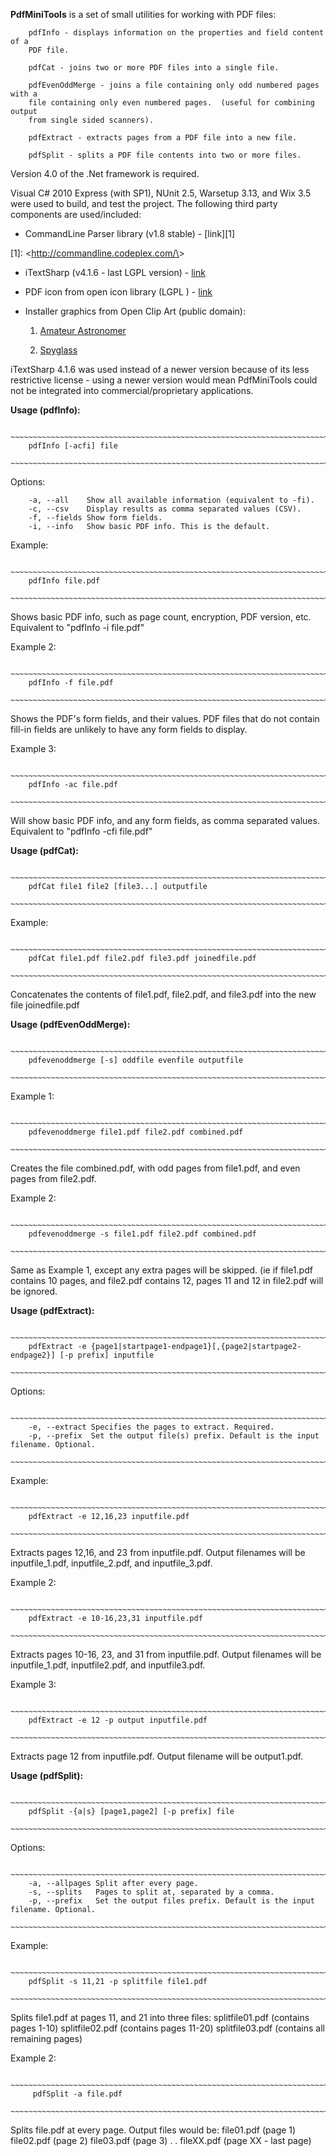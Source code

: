 **PdfMiniTools** is a set of small utilities for working with PDF files:

        pdfInfo - displays information on the properties and field content of a
        PDF file.

        pdfCat - joins two or more PDF files into a single file.

        pdfEvenOddMerge - joins a file containing only odd numbered pages with a
        file containing only even numbered pages.  (useful for combining output
        from single sided scanners).

        pdfExtract - extracts pages from a PDF file into a new file.

        pdfSplit - splits a PDF file contents into two or more files.



Version 4.0 of the .Net framework is required.

Visual C# 2010 Express (with SP1), NUnit 2.5, Warsetup 3.13, and Wix 3.5 were
used to build, and test the project. The following third party components are
used/included:

-   CommandLine Parser library (v1.8 stable) - [link][1]

[1]: <<http://commandline.codeplex.com/\>>

-   iTextSharp (v4.1.6 - last LGPL version) - [link][2]

[2]: <http://itextsharp.svn.sourceforge.net/viewvc/itextsharp/tags/iTextSharp_4_1_6/>

-   PDF icon from open icon library (LGPL ) - [link][3]

[3]: <http://openiconlibrary.sourceforge.net/gallery2/?./Icons/apps/acroread.png>

-   Installer graphics from Open Clip Art (public domain):

    1.  [Amateur Astronomer][4]

    2.  [Spyglass][5]

[5]: < http://openclipart.org/detail/28059/spyglass1-by-crimperman>

[4]: <http://openclipart.org/detail/139579/amateur-astronomer-by-sunking2>



iTextSharp 4.1.6 was used instead of a newer version because of its less
restrictive license - using a newer version would mean PdfMiniTools could not be
integrated into commercial/proprietary applications.



**Usage (pdfInfo):**

        ~~~~~~~~~~~~~~~~~~~~~~~~~~~~~~~~~~~~~~~~~~~~~~~~~~~~~~~~~~~~~~~~~~~~~~~~
        pdfInfo [-acfi] file
        ~~~~~~~~~~~~~~~~~~~~~~~~~~~~~~~~~~~~~~~~~~~~~~~~~~~~~~~~~~~~~~~~~~~~~~~~

Options:

~~~~~~~~~~~~~~~~~~~~~~~~~~~~~~~~~~~~~~~~~~~~~~~~~~~~~~~~~~~~~~~~~~~~~~~~~~~~~~~~
    -a, --all	 Show all available information (equivalent to -fi). 
    -c, --csv	 Display results as comma separated values (CSV). 
    -f, --fields Show form fields. 
    -i, --info	 Show basic PDF info. This is the default.
~~~~~~~~~~~~~~~~~~~~~~~~~~~~~~~~~~~~~~~~~~~~~~~~~~~~~~~~~~~~~~~~~~~~~~~~~~~~~~~~

Example:

        ~~~~~~~~~~~~~~~~~~~~~~~~~~~~~~~~~~~~~~~~~~~~~~~~~~~~~~~~~~~~~~~~~~~~~~~~
        pdfInfo file.pdf
        ~~~~~~~~~~~~~~~~~~~~~~~~~~~~~~~~~~~~~~~~~~~~~~~~~~~~~~~~~~~~~~~~~~~~~~~~

Shows basic PDF info, such as page count, encryption, PDF version, etc.
Equivalent to "pdfInfo -i file.pdf"



Example 2:

        ~~~~~~~~~~~~~~~~~~~~~~~~~~~~~~~~~~~~~~~~~~~~~~~~~~~~~~~~~~~~~~~~~~~~~~~~
        pdfInfo -f file.pdf
        ~~~~~~~~~~~~~~~~~~~~~~~~~~~~~~~~~~~~~~~~~~~~~~~~~~~~~~~~~~~~~~~~~~~~~~~~

Shows the PDF's form fields, and their values. PDF files that do not contain
fill-in fields are unlikely to have any form fields to display.



Example 3:

        ~~~~~~~~~~~~~~~~~~~~~~~~~~~~~~~~~~~~~~~~~~~~~~~~~~~~~~~~~~~~~~~~~~~~~~~~
        pdfInfo -ac file.pdf  
        ~~~~~~~~~~~~~~~~~~~~~~~~~~~~~~~~~~~~~~~~~~~~~~~~~~~~~~~~~~~~~~~~~~~~~~~~

Will show basic PDF info, and any form fields, as comma separated values.
Equivalent to "pdfInfo -cfi file.pdf"



**Usage (pdfCat):**

        ~~~~~~~~~~~~~~~~~~~~~~~~~~~~~~~~~~~~~~~~~~~~~~~~~~~~~~~~~~~~~~~~~~~~~~~~
        pdfCat file1 file2 [file3...] outputfile
        ~~~~~~~~~~~~~~~~~~~~~~~~~~~~~~~~~~~~~~~~~~~~~~~~~~~~~~~~~~~~~~~~~~~~~~~~

Example:

        ~~~~~~~~~~~~~~~~~~~~~~~~~~~~~~~~~~~~~~~~~~~~~~~~~~~~~~~~~~~~~~~~~~~~~~~~
        pdfCat file1.pdf file2.pdf file3.pdf joinedfile.pdf  
        ~~~~~~~~~~~~~~~~~~~~~~~~~~~~~~~~~~~~~~~~~~~~~~~~~~~~~~~~~~~~~~~~~~~~~~~~

Concatenates the contents of file1.pdf, file2.pdf, and file3.pdf into the new
file joinedfile.pdf



**Usage (pdfEvenOddMerge):**

        ~~~~~~~~~~~~~~~~~~~~~~~~~~~~~~~~~~~~~~~~~~~~~~~~~~~~~~~~~~~~~~~~~~~~~~~~
        pdfevenoddmerge [-s] oddfile evenfile outputfile
        ~~~~~~~~~~~~~~~~~~~~~~~~~~~~~~~~~~~~~~~~~~~~~~~~~~~~~~~~~~~~~~~~~~~~~~~~

Example 1:

        ~~~~~~~~~~~~~~~~~~~~~~~~~~~~~~~~~~~~~~~~~~~~~~~~~~~~~~~~~~~~~~~~~~~~~~~~
        pdfevenoddmerge file1.pdf file2.pdf combined.pdf
        ~~~~~~~~~~~~~~~~~~~~~~~~~~~~~~~~~~~~~~~~~~~~~~~~~~~~~~~~~~~~~~~~~~~~~~~~

Creates the file combined.pdf, with odd pages from file1.pdf, and even pages
from file2.pdf.



Example 2:

        ~~~~~~~~~~~~~~~~~~~~~~~~~~~~~~~~~~~~~~~~~~~~~~~~~~~~~~~~~~~~~~~~~~~~~~~~
        pdfevenoddmerge -s file1.pdf file2.pdf combined.pdf
        ~~~~~~~~~~~~~~~~~~~~~~~~~~~~~~~~~~~~~~~~~~~~~~~~~~~~~~~~~~~~~~~~~~~~~~~~

Same as Example 1, except any extra pages will be skipped. (ie if file1.pdf
contains 10 pages, and file2.pdf contains 12,  pages 11 and 12 in file2.pdf will
be ignored.



**Usage (pdfExtract):**

        ~~~~~~~~~~~~~~~~~~~~~~~~~~~~~~~~~~~~~~~~~~~~~~~~~~~~~~~~~~~~~~~~~~~~~~~~
        pdfExtract -e {page1|startpage1-endpage1}[,{page2|startpage2-endpage2}] [-p prefix] inputfile
        ~~~~~~~~~~~~~~~~~~~~~~~~~~~~~~~~~~~~~~~~~~~~~~~~~~~~~~~~~~~~~~~~~~~~~~~~

Options:

        ~~~~~~~~~~~~~~~~~~~~~~~~~~~~~~~~~~~~~~~~~~~~~~~~~~~~~~~~~~~~~~~~~~~~~~~~
        -e, --extract Specifies the pages to extract. Required. 
        -p, --prefix  Set the output file(s) prefix. Default is the input filename. Optional.
        ~~~~~~~~~~~~~~~~~~~~~~~~~~~~~~~~~~~~~~~~~~~~~~~~~~~~~~~~~~~~~~~~~~~~~~~~



Example:

        ~~~~~~~~~~~~~~~~~~~~~~~~~~~~~~~~~~~~~~~~~~~~~~~~~~~~~~~~~~~~~~~~~~~~~~~~
        pdfExtract -e 12,16,23 inputfile.pdf
        ~~~~~~~~~~~~~~~~~~~~~~~~~~~~~~~~~~~~~~~~~~~~~~~~~~~~~~~~~~~~~~~~~~~~~~~~

Extracts pages 12,16, and 23 from inputfile.pdf. Output filenames will be
inputfile_1.pdf, inputfile_2.pdf, and inputfile_3.pdf.



Example 2:

        ~~~~~~~~~~~~~~~~~~~~~~~~~~~~~~~~~~~~~~~~~~~~~~~~~~~~~~~~~~~~~~~~~~~~~~~~
        pdfExtract -e 10-16,23,31 inputfile.pdf
        ~~~~~~~~~~~~~~~~~~~~~~~~~~~~~~~~~~~~~~~~~~~~~~~~~~~~~~~~~~~~~~~~~~~~~~~~

Extracts pages 10-16, 23, and 31 from inputfile.pdf. Output filenames will be
inputfile_1.pdf, inputfile2.pdf, and inputfile3.pdf.



Example 3:

        ~~~~~~~~~~~~~~~~~~~~~~~~~~~~~~~~~~~~~~~~~~~~~~~~~~~~~~~~~~~~~~~~~~~~~~~~
        pdfExtract -e 12 -p output inputfile.pdf  
        ~~~~~~~~~~~~~~~~~~~~~~~~~~~~~~~~~~~~~~~~~~~~~~~~~~~~~~~~~~~~~~~~~~~~~~~~

Extracts page 12 from inputfile.pdf. Output filename will be output1.pdf.



**Usage (pdfSplit):**

        ~~~~~~~~~~~~~~~~~~~~~~~~~~~~~~~~~~~~~~~~~~~~~~~~~~~~~~~~~~~~~~~~~~~~~~~~
        pdfSplit -{a|s} [page1,page2] [-p prefix] file
        ~~~~~~~~~~~~~~~~~~~~~~~~~~~~~~~~~~~~~~~~~~~~~~~~~~~~~~~~~~~~~~~~~~~~~~~~

Options:

        ~~~~~~~~~~~~~~~~~~~~~~~~~~~~~~~~~~~~~~~~~~~~~~~~~~~~~~~~~~~~~~~~~~~~~~~~
        -a, --allpages Split after every page. 
        -s, --splits   Pages to split at, separated by a comma. 
        -p, --prefix   Set the output files prefix. Default is the input filename. Optional.
        ~~~~~~~~~~~~~~~~~~~~~~~~~~~~~~~~~~~~~~~~~~~~~~~~~~~~~~~~~~~~~~~~~~~~~~~~

Example:

        ~~~~~~~~~~~~~~~~~~~~~~~~~~~~~~~~~~~~~~~~~~~~~~~~~~~~~~~~~~~~~~~~~~~~~~~~
        pdfSplit -s 11,21 -p splitfile file1.pdf  
        ~~~~~~~~~~~~~~~~~~~~~~~~~~~~~~~~~~~~~~~~~~~~~~~~~~~~~~~~~~~~~~~~~~~~~~~~

Splits file1.pdf at pages 11, and 21 into three files: splitfile01.pdf (contains
pages 1-10) splitfile02.pdf (contains pages 11-20) splitfile03.pdf (contains all
remaining pages)



Example 2:

        ~~~~~~~~~~~~~~~~~~~~~~~~~~~~~~~~~~~~~~~~~~~~~~~~~~~~~~~~~~~~~~~~~~~~~~~~
         pdfSplit -a file.pdf   
        ~~~~~~~~~~~~~~~~~~~~~~~~~~~~~~~~~~~~~~~~~~~~~~~~~~~~~~~~~~~~~~~~~~~~~~~~

Splits file.pdf at every page. Output files would be: file01.pdf (page 1)
file02.pdf (page 2) file03.pdf (page 3) . . fileXX.pdf (page XX - last page)

